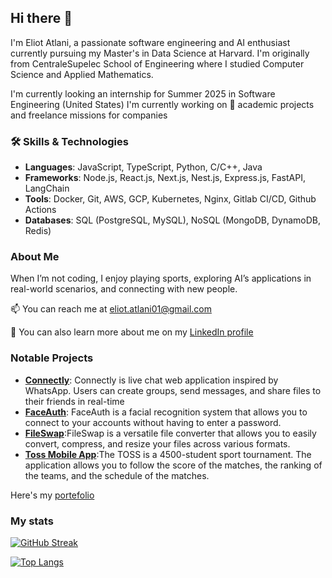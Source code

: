 ## Hi there 👋

I'm Eliot Atlani, a passionate software engineering and AI enthusiast currently pursuing my Master's in Data Science at Harvard.
I'm originally from CentraleSupelec School of Engineering where I studied Computer Science and Applied Mathematics.

I'm currently looking an internship for Summer 2025 in Software Engineering (United States)
I'm currently working on 🔭 academic projects and freelance missions for companies

### 🛠️ Skills & Technologies
- **Languages**: JavaScript, TypeScript, Python, C/C++, Java
- **Frameworks**: Node.js, React.js, Next.js, Nest.js, Express.js, FastAPI, LangChain
- **Tools**: Docker, Git, AWS, GCP, Kubernetes, Nginx, Gitlab CI/CD, Github Actions
- **Databases**: SQL (PostgreSQL, MySQL), NoSQL (MongoDB, DynamoDB, Redis)

### About Me
When I’m not coding, I enjoy playing sports, exploring AI’s applications in real-world scenarios, and connecting with new people.

📫 You can reach me at [eliot.atlani01@gmail.com](mailto:eliot.atlani01@gmail.com)

💬 You can also learn more about me on my [LinkedIn profile](https://www.linkedin.com/in/eliot-atlani/)


### Notable Projects
- **[Connectly](https://connectly.eliotatlani.fr/home)**: Connectly is live chat web application inspired by WhatsApp. Users can create groups, send messages, and share files to their friends in real-time
- **[FaceAuth](https://faceauth.eliotatlani.fr/)**: FaceAuth is a facial recognition system that allows you to connect to your accounts without having to enter a password.
- **[FileSwap](https://fileswap.eliotatlani.fr/)**:FileSwap is a versatile file converter that allows you to easily convert, compress, and resize your files across various formats.
- **[Toss Mobile App](https://apps.apple.com/fr/app/toss-2024/id6446198811)**:The TOSS is a 4500-student sport tournament. The application allows you to follow the score of the matches, the ranking of the teams, and the schedule of the matches.

Here's my [portefolio](https://www.eliotatlani.fr/)

### My stats

[![GitHub Streak](http://github-readme-streak-stats.herokuapp.com?user=EliotAtlani&theme=dark&background=000000)](https://git.io/streak-stats)


[![Top Langs](https://github-readme-stats.vercel.app/api/top-langs/?username=EliotAtlani&layout=compact&theme=vision-friendly-dark)](https://github.com/anuraghazra/github-readme-stats)
